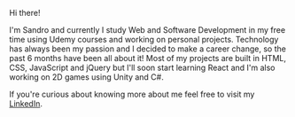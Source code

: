Hi there! 

I'm Sandro and currently I study Web and Software Development in my free time using Udemy courses and working on personal projects.
Technology has always been my passion and I decided to make a career change, so the past 6 months have been all about it!
Most of my projects are built in HTML, CSS, JavaScript and jQuery but I'll soon start learning React and I'm also working on 2D games using Unity and C#.

If you're curious about knowing more about me feel free to visit my <a href="https://www.linkedin.com/in/sandro-esposito-a35330102/">LinkedIn</a>.
